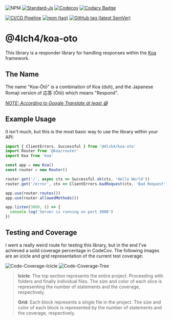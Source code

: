 ![NPM](https://img.shields.io/npm/l/@4lch4/koa-oto?style=flat-square) [![Standard-Js](https://img.shields.io/badge/code_style-standard-brightgreen.svg?style=flat-square)](https://standardjs.com/) [![Codecov](https://img.shields.io/codecov/c/github/4lch4/koa-oto?style=flat-square)](https://codecov.io/gh/4lch4/koa-oto) [![Codacy Badge](https://app.codacy.com/project/badge/Grade/ba7620b8dcd54f8b9b16d3a327293ab5)](https://www.codacy.com/gh/4lch4/koa-oto/dashboard?utm_source=github.com&amp;utm_medium=referral&amp;utm_content=4lch4/koa-oto&amp;utm_campaign=Badge_Grade)

[![CI/CD Pipeline](https://github.com/4lch4/koa-oto/actions/workflows/CI.yml/badge.svg?branch=main)](https://github.com/4lch4/koa-oto/actions/workflows/CI.yml) [![npm (tag)](https://img.shields.io/npm/v/@4lch4/koa-oto?style=flat-square&label=NPM)](https://npmjs.org/package/4lch4/koa-oto) [![GitHub tag (latest SemVer)](https://img.shields.io/github/v/tag/4lch4/koa-oto?label=GPR&sort=semver&style=flat-square)](https://github.com/4lch4/koa-oto/packages/)

# @4lch4/koa-oto

This library is a responder library for handling responses within the [Koa][0] framework.

## The Name

The name "Koa-Ōtō" is a combination of Koa (duh), and the Japanese Romaji version of 応答 (Ōtō) which means "Respond".

[_NOTE: According to Google Translate at least 😅_][1]

## Example Usage

It isn't much, but this is the most basic way to use the library within your API:

```typescript
import { ClientErrors, Successful } from '@4lch4/koa-oto'
import Router from '@koa/router'
import Koa from 'koa'

const app = new Koa()
const router = new Router()

router.get('/', async ctx => Successful.ok(ctx, 'Hello World'))
router.get('/error', ctx => ClientErrors.badRequest(ctx, 'Bad Request'))

app.use(router.routes())
app.use(router.allowedMethods())

app.listen(3000, () => {
  console.log('Server is running on port 3000')
})
```

## Testing and Coverage

I went a really weird route for testing this library, but in the end I've achieved a solid coverage percentage in CodeCov. The following images are an icicle and grid representation of the current test coverage:

![Code-Coverage-Icicle](https://codecov.io/gh/4lch4/koa-oto/branch/main/graphs/icicle.svg) ![Code-Coverage-Tree](https://codecov.io/gh/4lch4/koa-oto/branch/main/graphs/tree.svg)

> **Icicle**: The top section represents the entire project. Proceeding with folders and finally individual files. The size and color of each slice is representing the number of statements and the coverage, respectively.
>
> **Grid**: Each block represents a single file in the project. The size and color of each block is represented by the number of statements and the coverage, respectively.

[0]: https://github.com/koajs/koa
[1]: https://translate.google.com/?sl=en&tl=ja&text=respond%0A&op=translate
